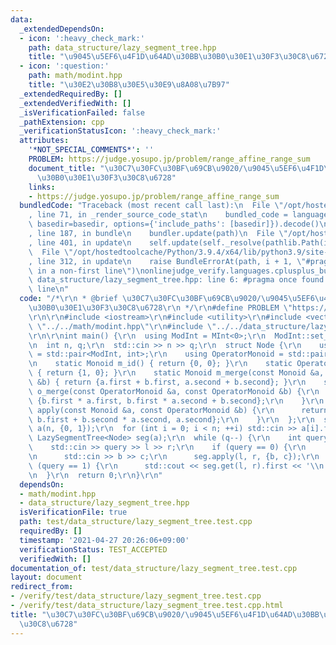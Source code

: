 ```yaml
---
data:
  _extendedDependsOn:
  - icon: ':heavy_check_mark:'
    path: data_structure/lazy_segment_tree.hpp
    title: "\u9045\u5EF6\u4F1D\u64AD\u30BB\u30B0\u30E1\u30F3\u30C8\u6728"
  - icon: ':question:'
    path: math/modint.hpp
    title: "\u30E2\u30B8\u30E5\u30E9\u8A08\u7B97"
  _extendedRequiredBy: []
  _extendedVerifiedWith: []
  _isVerificationFailed: false
  _pathExtension: cpp
  _verificationStatusIcon: ':heavy_check_mark:'
  attributes:
    '*NOT_SPECIAL_COMMENTS*': ''
    PROBLEM: https://judge.yosupo.jp/problem/range_affine_range_sum
    document_title: "\u30C7\u30FC\u30BF\u69CB\u9020/\u9045\u5EF6\u4F1D\u64AD\u30BB\
      \u30B0\u30E1\u30F3\u30C8\u6728"
    links:
    - https://judge.yosupo.jp/problem/range_affine_range_sum
  bundledCode: "Traceback (most recent call last):\n  File \"/opt/hostedtoolcache/Python/3.9.4/x64/lib/python3.9/site-packages/onlinejudge_verify/documentation/build.py\"\
    , line 71, in _render_source_code_stat\n    bundled_code = language.bundle(stat.path,\
    \ basedir=basedir, options={'include_paths': [basedir]}).decode()\n  File \"/opt/hostedtoolcache/Python/3.9.4/x64/lib/python3.9/site-packages/onlinejudge_verify/languages/cplusplus.py\"\
    , line 187, in bundle\n    bundler.update(path)\n  File \"/opt/hostedtoolcache/Python/3.9.4/x64/lib/python3.9/site-packages/onlinejudge_verify/languages/cplusplus_bundle.py\"\
    , line 401, in update\n    self.update(self._resolve(pathlib.Path(included), included_from=path))\n\
    \  File \"/opt/hostedtoolcache/Python/3.9.4/x64/lib/python3.9/site-packages/onlinejudge_verify/languages/cplusplus_bundle.py\"\
    , line 312, in update\n    raise BundleErrorAt(path, i + 1, \"#pragma once found\
    \ in a non-first line\")\nonlinejudge_verify.languages.cplusplus_bundle.BundleErrorAt:\
    \ data_structure/lazy_segment_tree.hpp: line 6: #pragma once found in a non-first\
    \ line\n"
  code: "/*\r\n * @brief \u30C7\u30FC\u30BF\u69CB\u9020/\u9045\u5EF6\u4F1D\u64AD\u30BB\
    \u30B0\u30E1\u30F3\u30C8\u6728\r\n */\r\n#define PROBLEM \"https://judge.yosupo.jp/problem/range_affine_range_sum\"\
    \r\n\r\n#include <iostream>\r\n#include <utility>\r\n#include <vector>\r\n#include\
    \ \"../../math/modint.hpp\"\r\n#include \"../../data_structure/lazy_segment_tree.hpp\"\
    \r\n\r\nint main() {\r\n  using ModInt = MInt<0>;\r\n  ModInt::set_mod(998244353);\r\
    \n  int n, q;\r\n  std::cin >> n >> q;\r\n  struct Node {\r\n    using Monoid\
    \ = std::pair<ModInt, int>;\r\n    using OperatorMonoid = std::pair<ModInt, ModInt>;\r\
    \n    static Monoid m_id() { return {0, 0}; }\r\n    static OperatorMonoid o_id()\
    \ { return {1, 0}; }\r\n    static Monoid m_merge(const Monoid &a, const Monoid\
    \ &b) { return {a.first + b.first, a.second + b.second}; }\r\n    static OperatorMonoid\
    \ o_merge(const OperatorMonoid &a, const OperatorMonoid &b) {\r\n      return\
    \ {b.first * a.first, b.first * a.second + b.second};\r\n    }\r\n    static Monoid\
    \ apply(const Monoid &a, const OperatorMonoid &b) {\r\n      return {a.first *\
    \ b.first + b.second * a.second, a.second};\r\n    }\r\n  };\r\n  std::vector<Node::Monoid>\
    \ a(n, {0, 1});\r\n  for (int i = 0; i < n; ++i) std::cin >> a[i].first;\r\n \
    \ LazySegmentTree<Node> seg(a);\r\n  while (q--) {\r\n    int query, l, r;\r\n\
    \    std::cin >> query >> l >> r;\r\n    if (query == 0) {\r\n      int b, c;\r\
    \n      std::cin >> b >> c;\r\n      seg.apply(l, r, {b, c});\r\n    } else if\
    \ (query == 1) {\r\n      std::cout << seg.get(l, r).first << '\\n';\r\n    }\r\
    \n  }\r\n  return 0;\r\n}\r\n"
  dependsOn:
  - math/modint.hpp
  - data_structure/lazy_segment_tree.hpp
  isVerificationFile: true
  path: test/data_structure/lazy_segment_tree.test.cpp
  requiredBy: []
  timestamp: '2021-04-27 20:26:06+09:00'
  verificationStatus: TEST_ACCEPTED
  verifiedWith: []
documentation_of: test/data_structure/lazy_segment_tree.test.cpp
layout: document
redirect_from:
- /verify/test/data_structure/lazy_segment_tree.test.cpp
- /verify/test/data_structure/lazy_segment_tree.test.cpp.html
title: "\u30C7\u30FC\u30BF\u69CB\u9020/\u9045\u5EF6\u4F1D\u64AD\u30BB\u30B0\u30E1\u30F3\
  \u30C8\u6728"
---
```

